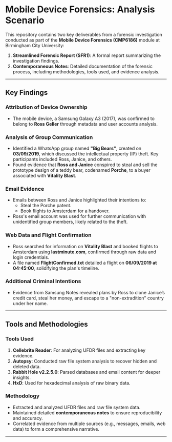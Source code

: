 # Mobile Device Forensics: Analysis Scenario

This repository contains two key deliverables from a forensic investigation conducted as part of the **Mobile Device Forensics (CMP6186)** module at Birmingham City University:
1. **Streamlined Forensic Report (SFR1)**: A formal report summarizing the investigation findings.
2. **Contemporaneous Notes**: Detailed documentation of the forensic process, including methodologies, tools used, and evidence analysis.

---

## **Key Findings**

### Attribution of Device Ownership
- The mobile device, a Samsung Galaxy A3 (2017), was confirmed to belong to **Ross Geller** through metadata and user accounts analysis.

### Analysis of Group Communication
- Identified a WhatsApp group named **"Big Bears"**, created on **03/09/2019**, which discussed the intellectual property (IP) theft. Key participants included Ross, Janice, and others.
- Found evidence that **Ross and Janice** conspired to steal and sell the prototype design of a teddy bear, codenamed **Porche**, to a buyer associated with **Vitality Blast**.

### Email Evidence
- Emails between Ross and Janice highlighted their intentions to:
  - Steal the Porche patent.
  - Book flights to Amsterdam for a handover.
- Ross's email account was used for further communication with unidentified group members, likely related to the theft.

### Web Data and Flight Confirmation
- Ross searched for information on **Vitality Blast** and booked flights to Amsterdam using **lastminute.com**, confirmed through raw data and login credentials.
- A file named **FlightConfirmed.txt** detailed a flight on **06/09/2019 at 04:45:00**, solidifying the plan's timeline.

### Additional Criminal Intentions
- Evidence from Samsung Notes revealed plans by Ross to clone Janice’s credit card, steal her money, and escape to a "non-extradition" country under her name.

---

## **Tools and Methodologies**

### Tools Used
1. **Cellebrite Reader**: For analyzing UFDR files and extracting key evidence.
2. **Autopsy**: Conducted raw file system analysis to recover hidden and deleted data.
3. **Rabbit Hole v2.2.5.0**: Parsed databases and email content for deeper insights.
4. **HxD**: Used for hexadecimal analysis of raw binary data.

### Methodology
- Extracted and analyzed UFDR files and raw file system data.
- Maintained detailed **contemporaneous notes** to ensure reproducibility and accuracy.
- Correlated evidence from multiple sources (e.g., messages, emails, web data) to form a comprehensive narrative.

---
